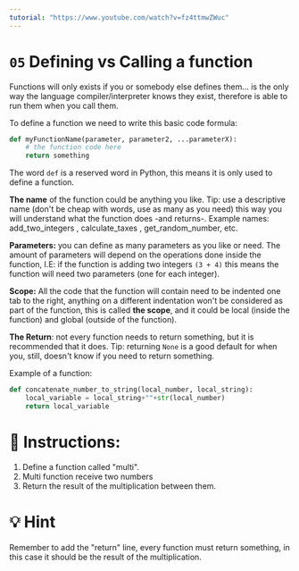 ```yaml
---
tutorial: "https://www.youtube.com/watch?v=fz4ttmwZWuc"
---
```


# `05` Defining vs Calling a function

Functions will only exists if you or somebody else defines them... is the only way the language compiler/interpreter knows they exist, therefore is able to run them when you call them.

To define a function we need to write this basic code formula:

```python
def myFunctionName(parameter, parameter2, ...parameterX):
    # the function code here
    return something
```

The word `def` is a reserved word in Python, this means it is only used to define a function.

**The name** of the function could be anything you like. 
Tip: use a descriptive name (don't be cheap with words, 
use as many as you need) this way you will understand what the function 
does -and returns-.
Example names: add_two_integers , calculate_taxes , get_random_number, etc.

**Parameters:** you can define as many parameters as you like or need. 
The amount of parameters will depend on the operations done inside the function, 
I.E: if the function is adding two integers  `(3 + 4)`  this means the function 
will need two parameters (one for each integer).

**Scope:** All the code that the function will contain need to be indented
 one tab to the right, anything on a different indentation 
won't be considered as part of the function, 
this is called **the scope**, and it could be local (inside the function) 
and global (outside of the function).

**The Return**: not every function needs to return something, but it is recommended that it does.
Tip: returning `None` is a good default for when you, still, doesn't know if you need to return something.

Example of a function:

```python
def concatenate_number_to_string(local_number, local_string):
    local_variable = local_string+""+str(local_number)
    return local_variable
```


# 📝 Instructions:

1. Define a function called "multi".
2. Multi function receive two numbers
3. Return the result of the multiplication between them.

# 💡 Hint

Remember to add the "return" line, every function must return something, in this case it should be the result of the multiplication.
